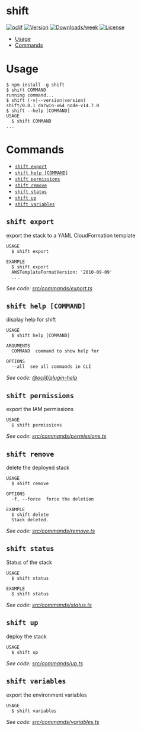 shift
=====



[![oclif](https://img.shields.io/badge/cli-oclif-brightgreen.svg)](https://oclif.io)
[![Version](https://img.shields.io/npm/v/shift.svg)](https://npmjs.org/package/shift)
[![Downloads/week](https://img.shields.io/npm/dw/shift.svg)](https://npmjs.org/package/shift)
[![License](https://img.shields.io/npm/l/shift.svg)](https://github.com/mnapoli/shift/blob/master/package.json)

<!-- toc -->
* [Usage](#usage)
* [Commands](#commands)
<!-- tocstop -->
# Usage
<!-- usage -->
```sh-session
$ npm install -g shift
$ shift COMMAND
running command...
$ shift (-v|--version|version)
shift/0.0.1 darwin-x64 node-v14.7.0
$ shift --help [COMMAND]
USAGE
  $ shift COMMAND
...
```
<!-- usagestop -->
# Commands
<!-- commands -->
* [`shift export`](#shift-export)
* [`shift help [COMMAND]`](#shift-help-command)
* [`shift permissions`](#shift-permissions)
* [`shift remove`](#shift-remove)
* [`shift status`](#shift-status)
* [`shift up`](#shift-up)
* [`shift variables`](#shift-variables)

## `shift export`

export the stack to a YAML CloudFormation template

```
USAGE
  $ shift export

EXAMPLE
  $ shift export
  AWSTemplateFormatVersion: '2010-09-09'
  ...
```

_See code: [src/commands/export.ts](https://github.com/mnapoli/shift/blob/v0.0.1/src/commands/export.ts)_

## `shift help [COMMAND]`

display help for shift

```
USAGE
  $ shift help [COMMAND]

ARGUMENTS
  COMMAND  command to show help for

OPTIONS
  --all  see all commands in CLI
```

_See code: [@oclif/plugin-help](https://github.com/oclif/plugin-help/blob/v3.2.0/src/commands/help.ts)_

## `shift permissions`

export the IAM permissions

```
USAGE
  $ shift permissions
```

_See code: [src/commands/permissions.ts](https://github.com/mnapoli/shift/blob/v0.0.1/src/commands/permissions.ts)_

## `shift remove`

delete the deployed stack

```
USAGE
  $ shift remove

OPTIONS
  -f, --force  force the deletion

EXAMPLE
  $ shift delete
  Stack deleted.
```

_See code: [src/commands/remove.ts](https://github.com/mnapoli/shift/blob/v0.0.1/src/commands/remove.ts)_

## `shift status`

Status of the stack

```
USAGE
  $ shift status

EXAMPLE
  $ shift status
```

_See code: [src/commands/status.ts](https://github.com/mnapoli/shift/blob/v0.0.1/src/commands/status.ts)_

## `shift up`

deploy the stack

```
USAGE
  $ shift up
```

_See code: [src/commands/up.ts](https://github.com/mnapoli/shift/blob/v0.0.1/src/commands/up.ts)_

## `shift variables`

export the environment variables

```
USAGE
  $ shift variables
```

_See code: [src/commands/variables.ts](https://github.com/mnapoli/shift/blob/v0.0.1/src/commands/variables.ts)_
<!-- commandsstop -->
